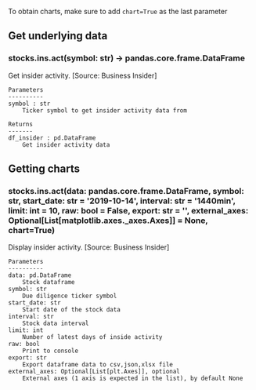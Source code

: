 To obtain charts, make sure to add `chart=True` as the last parameter

## Get underlying data 
### stocks.ins.act(symbol: str) -> pandas.core.frame.DataFrame

Get insider activity. [Source: Business Insider]

    Parameters
    ----------
    symbol : str
        Ticker symbol to get insider activity data from

    Returns
    -------
    df_insider : pd.DataFrame
        Get insider activity data

## Getting charts 
### stocks.ins.act(data: pandas.core.frame.DataFrame, symbol: str, start_date: str = '2019-10-14', interval: str = '1440min', limit: int = 10, raw: bool = False, export: str = '', external_axes: Optional[List[matplotlib.axes._axes.Axes]] = None, chart=True)

Display insider activity. [Source: Business Insider]

    Parameters
    ----------
    data: pd.DataFrame
        Stock dataframe
    symbol: str
        Due diligence ticker symbol
    start_date: str
        Start date of the stock data
    interval: str
        Stock data interval
    limit: int
        Number of latest days of inside activity
    raw: bool
        Print to console
    export: str
        Export dataframe data to csv,json,xlsx file
    external_axes: Optional[List[plt.Axes]], optional
        External axes (1 axis is expected in the list), by default None
